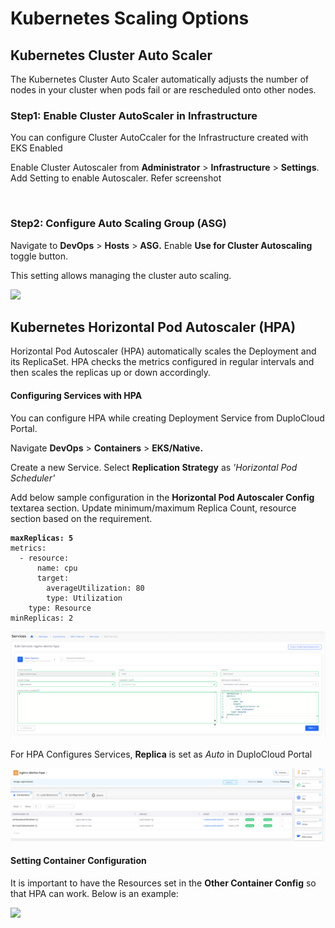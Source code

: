 # Kubernetes Scaling Options

## Kubernetes Cluster Auto Scaler

The Kubernetes Cluster Auto Scaler automatically adjusts the number of nodes in your cluster when pods fail or are rescheduled onto other nodes.&#x20;

### Step1: Enable Cluster AutoScaler in Infrastructure

You can configure Cluster AutoCcaler for the Infrastructure created with EKS Enabled

Enable Cluster Autoscaler from **Administrator** > **Infrastructure** > **Settings**. Add Setting to enable Autoscaler. Refer screenshot

<div align="left">

<img src="../../../.gitbook/assets/image (15) (2).png" alt="">

</div>

### Step2: Configure Auto Scaling Group (ASG)

Navigate to **DevOps** > **Hosts** > **ASG.**  Enable **Use for Cluster Autoscaling** toggle button.

This setting allows managing the cluster auto scaling.

![](<../../../.gitbook/assets/image (22) (1).png>)

## Kubernetes Horizontal Pod Autoscaler (HPA)

Horizontal Pod Autoscaler (HPA) automatically scales the Deployment and its ReplicaSet. HPA checks the metrics configured in regular intervals and then scales the replicas up or down accordingly.

#### Configuring Services with HPA

You can configure HPA while creating Deployment Service from DuploCloud Portal.

Navigate **DevOps** > **Containers** > **EKS/Native.**

Create a new Service. Select **Replication Strategy** as _'Horizontal Pod Scheduler'_

Add below sample configuration in the **Horizontal Pod Autoscaler Config** textarea section.  Update minimum/maximum Replica Count, resource section based on the requirement.

<pre data-title="Horizontal Pod Autoscaler"><code><strong>maxReplicas: 5
</strong>metrics:
  - resource:
      name: cpu
      target:
        averageUtilization: 80
        type: Utilization
    type: Resource
minReplicas: 2
</code></pre>



![](<../../../.gitbook/assets/image (9) (1) (1).png>)

For HPA Configures Services, **Replica** is set as _Auto_ in DuploCloud Portal

![](<../../../.gitbook/assets/image (8) (3).png>)

#### Setting Container Configuration

It is important to have the Resources set in the **Other Container Config** so that HPA can work. Below is an example:

![](<../../../.gitbook/assets/Screen Shot 2022-07-16 at 12.02.11 PM.png>)


